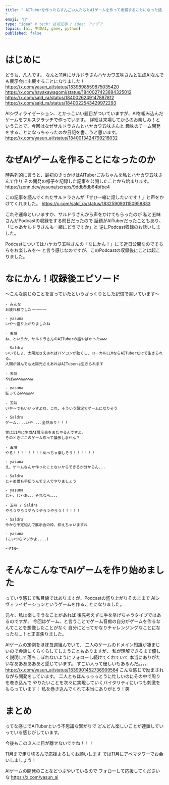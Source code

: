 ```yaml
---
title: " AITuberを作ったらすんごい人たちとAIゲームを作って出展することになった話
"
emoji: "🏰"
type: "idea" # tech: 技術記事 / idea: アイデア
topics: [ai, 生成AI, game, python]
published: false
---
```


# はじめに
どうも、凡人です。
なんと11月にサルドラさんハヤカワ五味さんと生成AIなんでも展示会に出展することになりました！
https://x.com/yasun_ai/status/1839898559875035420
https://x.com/hayakawagomi/status/1840027423884325012
https://x.com/sald_ra/status/1840026249147887812
https://x.com/sald_ra/status/1840022543429972293


AIシヴィライゼーション、とかっこいい題目がついていますが、AIを組み込んだゲームをフルスクラッチで作っています。
詳細は来場してからのお楽しみ！ということで、今回はなぜサルドラさんとハヤカワ五味さんと
趣味のチーム開発をすることになっちゃったのか日記を書こうと思います。
https://x.com/yasun_ai/status/1840013424799216032


# なぜAIゲームを作ることになったのか
時系列的に言うと、最初のきっかけはAITuberごみちゃんを私とハヤカワ五味さんで作り
その開発の様子を記録した記事を公開したことから始まります。
https://zenn.dev/yasuna/scraps/9ddb5db64bfbe4

この記事を読んでくれたサルドラさんが「ぜひ一緒に話したいです！」と声をかけてくれました。
https://x.com/sald_ra/status/1832590931150958833

これぞ運命といいますか、サルドラさんから声をかけてもらったのが
私と五味さんがPodcastの収録をする前日だったので
話題がAITuberだったこともあり、「じゃあサルドラさんも一緒にどうですか」と
逆にPodcast収録のお誘いしました。

Podcastについてはハヤカワ五味さんの「なにかん！」にて近日公開なのでそちらをお楽しみを〜
と言う感じなのですが、このPodcastの収録後にことは起こりました。

# なにかん！収録後エピソード

〜こんな感じのことを言っていたというざっくりとした記憶で書いています〜

```
- みんな
お疲れ様でした〜〜〜〜

- yasuna
いや〜盛り上がりましたね

- 五味
ね、というか、サルドラさんのAITuberの話やばかったwww

- Saldra
いいでしょ、太陽光さえあればパソコンが動くし、ローカルLLMならAITuberだけで生きられる。
人間が滅んでも太陽光さえあればAITuberは生きられます

- 五味
やばwwwwwwwww

- yasuna
狂ってるwwwwww

- 五味
いや〜でもいいっすよね、これ、そういう設定でゲームになりそう

- Saldra
ゲーム....いや....全然あり！！！

実は11月に生成AI展示会をまたやるんですよ。
そのときにこのゲーム作って展示しません？

- 五味
やる！！！！！！！！めっちゃ楽しそう！！！！！！

- yasuna
え、ゲームなんか作ったことないからできるか分からん...

- Saldra
じゃあ僕も手伝うんで３人でやりましょう

- yasuna
じゃ、じゃあ、、、それなら、、、、

- 五味 / Saldra
やろうやろうやろうやろうやろう！！！！！

- Saldra
今から予定組んで展示会の枠、抑えちゃいますね

- yasuna
(こいつらマジかよ....)

〜FIN〜
```

# そんなこんなでAIゲームを作り始めました

っていう感じで私目線ではありますが、Podcastの盛り上がりそのままで
AIシヴィライゼーションというゲームを作ることになりました。

元々、私は楽しそうなことがあれば
後先考えずに手を挙げちゃうタイプではあるのですが、
今回はゲーム、と言うことでゲーム音痴の自分がゲームを作るなんてことを想像したことがなく
自分にとってかなりチャレンジングなことになったな...！と正直焦りました。

AIゲームの定例をほぼ毎週組んでいて、
二人のゲームのドメイン知識が凄まじいので会話にくらくらしてしまうこともありますが、
私が理解できるまで優しく説明して落ちこぼれないようにフォローし続けてくれていて
本当にありがたいなああああああと感じています。
すごい人って優しいもあるんだ。。。。
https://x.com/yasun_ai/status/1839901452736909564
こんな感じで励まされながら開発をしています。
二人ともほんっっっとうに忙しいのにその中で周りを巻き込んで
やりたいことを次々に実現していくバイタリティにいつも刺激をもらっています！
私を巻き込んでくれて本当にありがとう！笑

# まとめ
ってな感じでAITuberという不思議な繋がりで
どんどん楽しいことが連鎖していっている感じがしています。

今後もこの３人に目が離せないですね！！！

11月まで走り切るんで応援よろしくお願いします
では11月にアベマタワーでお会いしましょう！

AIゲームの開発のことなどつぶやいているので
フォローして応援してくださいな
https://x.com/yasun_ai
